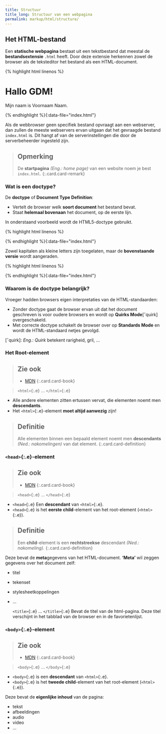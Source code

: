 ```yaml
---
title: Structuur
title_long: Structuur van een webpagina
permalink: markup/html/structure/
---
```


Het HTML-bestand
----------------

Een **statische webpagina** bestaat uit een tekstbestand dat meestal de **bestandsextensie** `.html` heeft. Door deze extensie herkennen zowel de browser als de teksteditor het bestand als een HTML-document.

{% highlight html linenos %}
<!DOCTYPE html>
<html lang="nl">
    <head>
        <meta charset="UTF-8">
        <title>Hallo</title>
    </head>
    <body>
        <h1>Hallo GDM!</h1>
        <p>Mijn naam is Voornaam Naam.</p>
    </body>
</html>
{% endhighlight %}{:data-file="index.html"}

Als de webbrowser geen specifiek bestand opvraagt aan een webserver, dan zullen de meeste webservers ervan uitgaan dat het gevraagde bestand `index.html` is. Dit hangt af van de serverinstellingen die door de serverbeheerder ingesteld zijn.

> Opmerking
> ---
> De **startpagina** *(Eng.: home page)* van een website noem je best `index.html`.
{:.card.card-remark}

### Wat is een doctype?

De **doctype** of **Document Type Definition**:

- Vertelt de browser welk **soort document** het bestand bevat.
- Staat **helemaal bovenaan** het document, op de eerste lijn.

In onderstaand voorbeeld wordt de HTML5-doctype gebruikt.

{% highlight html linenos %}
<!DOCTYPE html>
{% endhighlight %}{:data-file="index.html"}

Zowel kapitalen als kleine letters zijn toegelaten, maar de **bovenstaande versie** wordt aangeraden.

{% highlight html linenos %}
<!doctype html>
{% endhighlight %}{:data-file="index.html"}

### Waarom is de doctype belangrijk?

Vroeger hadden browsers eigen interpretaties van de HTML-standaarden: 

 - Zonder doctype gaat de browser ervan uit dat het document geschreven is voor oudere browsers en wordt op **Quirks Mode**[ˆquirk] overgeschakeld.
 - Met correcte doctype schakelt de browser over op **Standards Mode** en wordt de HTML-standaard netjes gevolgd.

[ˆquirk]: *Eng.: Quirk* betekent rarigheid, gril, …

### Het Root-element

> Zie ook
> ---
> - [MDN](https://developer.mozilla.org/en-US/docs/Web/HTML/Element/html)
{:.card.card-book}

> `<html>`{:.e} … `</html>`{:.e}

 - Alle andere elementen zitten ertussen vervat, die elementen noemt men **descendants**.
 - Het `<html>`{:.e}-element **moet altijd aanwezig** zijn!

> Definitie
> ---
> Alle elementen binnen een bepaald element noemt men **descendants** *(Ned.: nakomelingen)* van dat element.
{:.card.card-definition}

### `<head>`{:.e}-element

> Zie ook
> ---
> - [MDN](https://developer.mozilla.org/en-US/docs/Web/HTML/Element/head)
{:.card.card-book}

> `<head>`{:.e} … `</head>`{:.e}

 - `<head>`{:.e} Een **descendant** van `<html>`{:.e}.  
 - `<head>`{:.e} is het **eerste child**-element van het root-element (`<html>`{:.e}).  

> Definitie
> ---
> Een **child**-element is een **rechtstreekse** descendant *(Ned.: nakomeling).*
{:.card.card-definition}

Deze bevat de **meta**gegevens van het HTML-document. **‘Meta’** wil zeggen gegevens over het document zelf: 

 - titel
 - tekenset
 - stylesheetkoppelingen
 - …

    `<title>`{:.e} … `</title>`{:.e} Bevat de titel van de html-pagina. Deze titel verschijnt in het tabblad van de browser en in de favorietenlijst.

### `<body>`{:.e}-element

> Zie ook
> ---
> - [MDN](https://developer.mozilla.org/en-US/docs/Web/HTML/Element/body)
{:.card.card-book}

> `<body>`{:.e} … `</body>`{:.e}

- `<body>`{:.e} is een **descendant** van `<html>`{:.e}.
- `<body>`{:.e} is het **tweede child**-element van het root-element (`<html>`{:.e}).  

Deze bevat de **eigenlijke inhoud** van de pagina:

 - tekst
 - afbeeldingen
 - audio
 - video
 - …
